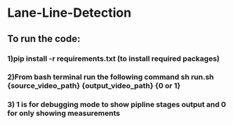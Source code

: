 # Lane-Line-Detection
## To run the code:
### 1)pip install -r requirements.txt (to install required packages)
### 2)From bash terminal run the following command  sh run.sh {source_video_path} {output_video_path} {0 or 1}
### 3) 1 is for debugging mode to show pipline stages output and 0 for only showing measurements


